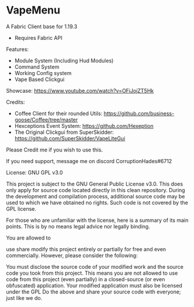 # VapeMenu
A Fabric Client base for 1.19.3
- Requires Fabric API

Features:
  - Module System (Including Hud Modules)
  - Command System
  - Working Config system
  - Vape Based Clickgui
  
  Showcase: https://www.youtube.com/watch?v=OFiJojZT5Hk

Credits:
  - Coffee Client for their rounded Utils: https://github.com/business-goose/Coffee/tree/master
  - Hexceptions Event System: https://github.com/Hexeption
  - The Original Clickgui from SuperSkidder: https://github.com/SuperSkidder/VapeLiteGui

Please Credit me if you wish to use this.

If you need support, message me on discord CorruptionHades#6712

License: GNU GPL v3.0

This project is subject to the GNU General Public License v3.0. This does only apply for source code located directly in this clean repository. During the development and compilation process, additional source code may be used to which we have obtained no rights. Such code is not covered by the GPL license.

For those who are unfamiliar with the license, here is a summary of its main points. This is by no means legal advice nor legally binding.

You are allowed to

use share modify this project entirely or partially for free and even commercially. However, please consider the following:

You must disclose the source code of your modified work and the source code you took from this project. This means you are not allowed to use code from this project (even partially) in a closed-source (or even obfuscated) application. Your modified application must also be licensed under the GPL Do the above and share your source code with everyone; just like we do.
